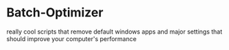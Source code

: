 # Batch-Optimizer
really cool scripts that remove default windows apps and major settings that should improve your computer's performance
